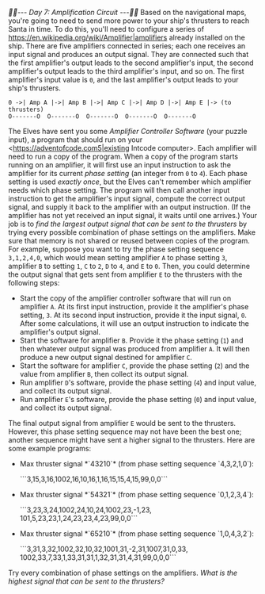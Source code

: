 *:calendar::calendar:--- Day 7: Amplification Circuit ---:calendar::calendar:*
Based on the navigational maps, you're going to need to send more power to your ship's thrusters to reach Santa in time. To do this, you'll need to configure a series of <https://en.wikipedia.org/wiki/Amplifier|amplifiers> already installed on the ship.
There are five amplifiers connected in series; each one receives an input signal and produces an output signal.  They are connected such that the first amplifier's output leads to the second amplifier's input, the second amplifier's output leads to the third amplifier's input, and so on.  The first amplifier's input value is `0`, and the last amplifier's output leads to your ship's thrusters.
```    O-------O  O-------O  O-------O  O-------O  O-------O
0 ->| Amp A |->| Amp B |->| Amp C |->| Amp D |->| Amp E |-> (to thrusters)
O-------O  O-------O  O-------O  O-------O  O-------O
```
The Elves have sent you some *Amplifier Controller Software* (your puzzle input), a program that should run on your <https://adventofcode.com5|existing Intcode computer>. Each amplifier will need to run a copy of the program.
When a copy of the program starts running on an amplifier, it will first use an input instruction to ask the amplifier for its current *phase setting* (an integer from `0` to `4`). Each phase setting is used *exactly once*, but the Elves can't remember which amplifier needs which phase setting.
The program will then call another input instruction to get the amplifier's input signal, compute the correct output signal, and supply it back to the amplifier with an output instruction. (If the amplifier has not yet received an input signal, it waits until one arrives.)
Your job is to *find the largest output signal that can be sent to the thrusters* by trying every possible combination of phase settings on the amplifiers. Make sure that memory is not shared or reused between copies of the program.
For example, suppose you want to try the phase setting sequence `3,1,2,4,0`, which would mean setting amplifier `A` to phase setting `3`, amplifier `B` to setting `1`, `C` to `2`, `D` to `4`, and `E` to `0`. Then, you could determine the output signal that gets sent from amplifier `E` to the thrusters with the following steps:

- Start the copy of the amplifier controller software that will run on amplifier `A`. At its first input instruction, provide it the amplifier's phase setting, `3`.  At its second input instruction, provide it the input signal, `0`.  After some calculations, it will use an output instruction to indicate the amplifier's output signal.
- Start the software for amplifier `B`. Provide it the phase setting (`1`) and then whatever output signal was produced from amplifier `A`. It will then produce a new output signal destined for amplifier `C`.
- Start the software for amplifier `C`, provide the phase setting (`2`) and the value from amplifier `B`, then collect its output signal.
- Run amplifier `D`'s software, provide the phase setting (`4`) and input value, and collect its output signal.
- Run amplifier `E`'s software, provide the phase setting (`0`) and input value, and collect its output signal.

The final output signal from amplifier `E` would be sent to the thrusters. However, this phase setting sequence may not have been the best one; another sequence might have sent a higher signal to the thrusters.
Here are some example programs:

- <p>Max thruster signal *`43210`* (from phase setting sequence `4,3,2,1,0`):</p>```3,15,3,16,1002,16,10,16,1,16,15,15,4,15,99,0,0```
- <p>Max thruster signal *`54321`* (from phase setting sequence `0,1,2,3,4`):</p>```3,23,3,24,1002,24,10,24,1002,23,-1,23,<br/>101,5,23,23,1,24,23,23,4,23,99,0,0```
- <p>Max thruster signal *`65210`* (from phase setting sequence `1,0,4,3,2`):</p>```3,31,3,32,1002,32,10,32,1001,31,-2,31,1007,31,0,33,<br/>1002,33,7,33,1,33,31,31,1,32,31,31,4,31,99,0,0,0```

Try every combination of phase settings on the amplifiers.  *What is the highest signal that can be sent to the thrusters?*
